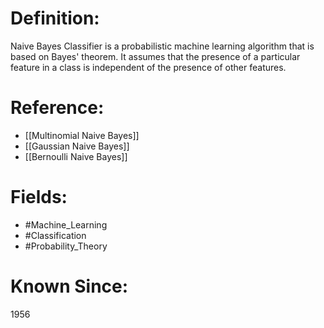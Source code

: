 

# Definition:
Naive Bayes Classifier is a probabilistic machine learning algorithm that is based on Bayes' theorem. It assumes that the presence of a particular feature in a class is independent of the presence of other features.

# Reference:
- [[Multinomial Naive Bayes]]
- [[Gaussian Naive Bayes]]
- [[Bernoulli Naive Bayes]]

# Fields: 
- #Machine_Learning
- #Classification
- #Probability_Theory

# Known Since:
1956

